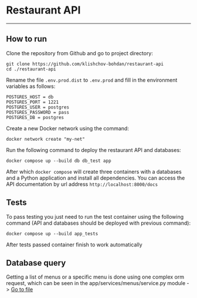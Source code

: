 # Restaurant API
_________________
## How to run
Clone the repository from Github and go to project directory:
```
git clone https://github.com/klishchov-bohdan/restaurant-api
cd ./restaurant-api
```
Rename the file `.env.prod.dist` to `.env.prod` and fill in the environment variables as follows:
```
POSTGRES_HOST = db
POSTGRES_PORT = 1221
POSTGRES_USER = postgres
POSTGRES_PASSWORD = pass
POSTGRES_DB = postgres
```
Create a new Docker network using the command:

```
docker network create "my-net"
```
Run the following command to deploy the restaurant API and databases:
```
docker compose up --build db db_test app
```
After which `docker сompose` will create three containers with a databases and a Python application and install all dependencies. You can access the API documentation by url address `http://localhost:8000/docs`


## Tests
To pass testing you just need to run the test container using the following command (API and databases should be deployed with previous command):
```
docker compose up --build app_tests
```
After tests passed container finish to work automatically

## Database query
Getting a list of menus or a specific menu is done using one complex orm request, which can be seen in the app/services/menus/service.py module
-> [Go to file](https://github.com/klishchov-bohdan/restaurant-api/blob/master/app/services/menus/service.py)